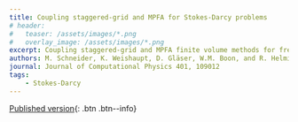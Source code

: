 ```yaml
---
title: Coupling staggered-grid and MPFA for Stokes-Darcy problems
# header: 
#   teaser: /assets/images/*.png
#   overlay_image: /assets/images/*.png
excerpt: Coupling staggered-grid and MPFA finite volume methods for free flow/porous-medium flow problems
authors: M. Schneider, K. Weishaupt, D. Gläser, W.M. Boon, and R. Helmig
journal: Journal of Computational Physics 401, 109012
tags: 
    - Stokes-Darcy
---
```


[Published version](https://doi.org/10.1016/j.jcp.2019.109012){: .btn .btn--info}
<!-- [ArXiv (open access)](){: .btn .btn--success} -->
